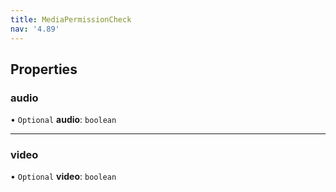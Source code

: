 ```yaml
---
title: MediaPermissionCheck
nav: '4.89'
---
```


## Properties

### audio

• `Optional` **audio**: `boolean`

---

### video

• `Optional` **video**: `boolean`
